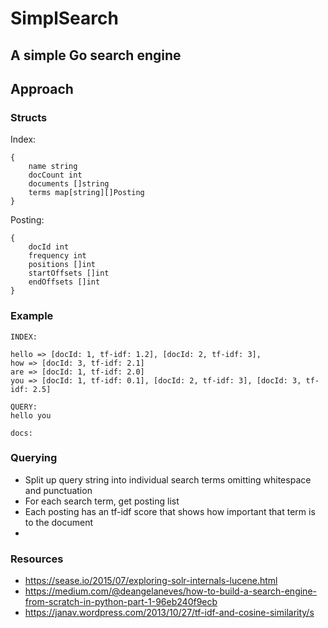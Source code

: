 # SimplSearch

## A simple Go search engine

## Approach
### Structs
Index: 
```
{
    name string
    docCount int
    documents []string
    terms map[string][]Posting
}
```
Posting:
```
{
    docId int
    frequency int
    positions []int
    startOffsets []int
    endOffsets []int
}
```

### Example
```
INDEX:

hello => [docId: 1, tf-idf: 1.2], [docId: 2, tf-idf: 3],
how => [docId: 3, tf-idf: 2.1]
are => [docId: 1, tf-idf: 2.0]
you => [docId: 1, tf-idf: 0.1], [docId: 2, tf-idf: 3], [docId: 3, tf-idf: 2.5]

QUERY:
hello you

docs: 
```


### Querying
- Split up query string into individual search terms omitting whitespace and punctuation
- For each search term, get posting list
- Each posting has an tf-idf score that shows how important that term is to the document
- 

### Resources
- https://sease.io/2015/07/exploring-solr-internals-lucene.html
- https://medium.com/@deangelaneves/how-to-build-a-search-engine-from-scratch-in-python-part-1-96eb240f9ecb
- https://janav.wordpress.com/2013/10/27/tf-idf-and-cosine-similarity/s

